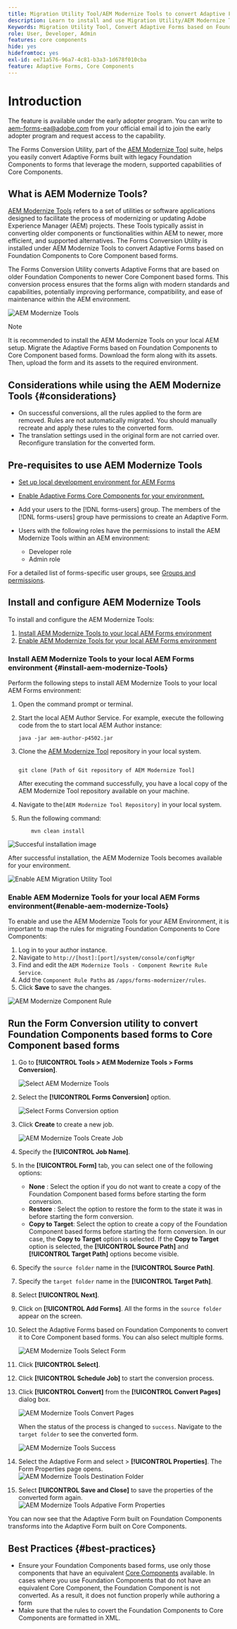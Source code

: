```yaml
---
title: Migration Utility Tool/AEM Modernize Tools to convert Adaptive Forms based on Foundation Components to Core Component based forms
description: Learn to install and use Migration Utility/AEM Modernize Tools to convert Adaptive Forms based on Foundation Components to Core Component based forms.
Keywords: Migration Utility Tool, Convert Adaptive Forms based on Foundation Components to Core Component based forms, Convert Foundation forms to Core Components forms, Using Modernizer Tool to convert Foundation Components to Core Components in forms.
role: User, Developer, Admin
features: core components
hide: yes
hidefromtoc: yes
exl-id: ee71a576-96a7-4c81-b3a3-1d678f010cba
feature: Adaptive Forms, Core Components
---
```

# Introduction 

<span class="preview"> The feature is available under the early adopter program. You can write to aem-forms-ea@adobe.com from your official email id to join the early adopter program and request access to the capability. </span>

The Forms Conversion Utility, part of the [AEM Modernize Tool](https://opensource.adobe.com/aem-modernize-tools/) suite, helps you easily convert Adaptive Forms built with legacy Foundation Components to forms that leverage the modern, supported capabilities of Core Components.

## What is AEM Modernize Tools?

[AEM Modernize Tools](https://opensource.adobe.com/aem-modernize-tools/) refers to a set of utilities or software applications designed to facilitate the process of modernizing or updating Adobe Experience Manager (AEM) projects. These Tools typically assist in converting older components or functionalities within AEM to newer, more efficient, and supported alternatives. The Forms Conversion Utility is installed under AEM Modernize Tools to convert Adaptive Forms based on Foundation Components to Core Component based forms.

The Forms Conversion Utility converts Adaptive Forms that are based on older Foundation Components to newer Core Component based forms. This conversion process ensures that the forms align with modern standards and capabilities, potentially improving performance, compatibility, and ease of maintenance within the AEM environment.

![AEM Modernize Tools](/help/forms/assets/aem-modernize-tools.png)

>[!NOTE]
> 
> It is recommended to install the AEM Modernize Tools on your local AEM setup. Migrate the Adaptive Forms based on Foundation Components to Core Component based forms. Download the form along with its assets. Then, upload the form and its assets to the required environment.

## Considerations while using the AEM Modernize Tools {#considerations}

 * On successful conversions, all the rules applied to the form are removed. Rules are not automatically migrated. You should manually recreate and apply these rules to the converted form.
* The translation settings used in the original form are not carried over. Reconfigure translation for the converted form.
<!-- * If the form built on Foundation Components contains custom function rules, you have to rewrite these rules for the converted form based on Core Components.-->

## Pre-requisites to use AEM Modernize Tools

* [Set up local development environment for AEM Forms](/help/forms/setup-local-development-environment.md)
* [Enable Adaptive Forms Core Components for your environment.](/help/forms/enable-adaptive-forms-core-components.md)

* Add your users to the [!DNL forms-users] group. The members of the [!DNL forms-users] group have permissions to create an Adaptive Form. 

* Users with the following roles have the permissions to install the AEM Modernize Tools within an AEM environment:
  * Developer role
  * Admin role

For a detailed list of forms-specific user groups, see [Groups and permissions](forms-groups-privileges-tasks.md).

## Install and configure AEM Modernize Tools 

To install and configure the AEM Modernize Tools:

1. [Install AEM Modernize Tools to your local AEM Forms environment](#install-aem-modernize-Tools)
2. [Enable AEM Modernize Tools for your local AEM Forms environment](#enable-aem-modernize-Tools)

### Install AEM Modernize Tools to your local AEM Forms environment {#install-aem-modernize-Tools}

Perform the following steps to install AEM Modernize Tools to your local AEM Forms environment:

1. Open the command prompt or terminal.
1. Start the local AEM Author Service. For example, execute the following code from the to start local AEM Author instance:

    `java -jar aem-author-p4502.jar`

1. Clone the [AEM Modernize Tool](/help/journey-migration/refactoring-tools/aem-modernization-tools.md) repository in your local system.

    ```Shell 

    git clone [Path of Git repository of AEM Modernize Tool]

    ```

    After executing the command successfully, you have a local copy of the AEM Modernize Tool repository available on your machine.

1. Navigate to the`[AEM Modernize Tool Repository]`  in your local system.
1. Run the following command: 

    ```Shell
        mvn clean install 
    
    ```
 ![Succesful installation image](/help/forms/assets/aem-modernize-install-steps.png)

After successful installation, the AEM Modernize Tools becomes available for your environment. 

![Enable AEM Migration Utility Tool](/help/forms/assets/enable-aem-modernizer-tools.png) 


### Enable AEM Modernize Tools for your local AEM Forms environment{#enable-aem-modernize-Tools}

To enable and use the AEM Modernize Tools for your AEM Environment, it is important to map the rules for migrating Foundation Components to Core Components:

1. Log in to your author instance.
1. Navigate to `http://[host]:[port]/system/console/configMgr`
1. Find and edit the `AEM Modernize Tools - Component Rewrite Rule Service`.
1. Add the `Component Rule Paths` as `/apps/forms-modernizer/rules`. 
1. Click **Save** to save the changes.

![AEM Modernize Component Rule](/help/forms/assets/aem-modernize-tools-component-rule.png)

## Run the Form Conversion utility to convert Foundation Components based forms to Core Component based forms 

1. Go to **[!UICONTROL Tools > AEM Modernize Tools > Forms Conversion]**.
   
   ![Select AEM Modernize Tools](/help/forms/assets/aem-modernize-tools-select-form.png)

1. Select the **[!UICONTROL Forms Conversion]** option.
   
   ![Select Forms Conversion option](/help/forms/assets/aem-modernize-forms-conversion.png)

1. Click **Create** to create a new job.

    ![AEM Modernize Tools Create Job](/help/forms/assets/aem-modernize-tools-create-job.png)

1. Specify the **[!UICONTROL Job Name]**.
1. In the **[!UICONTROL Form]** tab, you can select one of the following options:
   * **None** : Select the option if you do not want to create a copy of the Foundation Component based forms before starting the form conversion.
   * **Restore** : Select the option to restore the form to the state it was in before starting the form conversion.
   * **Copy to Target**: Select the option to create a copy of the Foundation Component based forms before starting the form conversion.
  In our case, the **Copy to Target** option is selected. If the **Copy to Target** option is selected, the **[!UICONTROL Source Path]** and **[!UICONTROL Target Path]** options become visible.

1. Specify the `source folder` name in the **[!UICONTROL Source Path]**.
1. Specify the `target folder` name in the **[!UICONTROL Target Path]**.
1. Select **[!UICONTROL Next]**.
1. Click on **[!UICONTROL Add Forms]**. All the forms in the `source folder` appear on the screen.
1. Select the Adaptive Forms based on Foundation Components to convert it to Core Component based forms. You can also select multiple forms.

    ![AEM Modernize Tools Select Form](/help/forms/assets/aem-modernize-tools-select-form.png)

1. Click **[!UICONTROL Select]**.
1. Click **[!UICONTROL Schedule Job]** to start the conversion process.
1. Click **[!UICONTROL Convert]** from the **[!UICONTROL Convert Pages]** dialog box.

   ![AEM Modernize Tools Convert Pages](/help/forms/assets/aem-modernize-tools-convert-form.png)

   When the status of the process is changed to `success`. Navigate to the `target folder` to see the converted form.

   ![AEM Modernize Tools Success](/help/forms/assets/aem-modernize-tools-success.png)

1.  Select the Adaptive Form and select > **[!UICONTROL Properties]**. The Form Properties page opens. 
     ![AEM Modernize Tools Destination Folder](/help/forms/assets/aem-modernize-tools-destination-folder.png)

1. Select **[!UICONTROL Save and Close]** to save the properties of the converted form again.
    ![AEM Modernize Tools Adpative Form Properties](/help/forms/assets/aem-modernize-tools-af-properties.png)

You can now see that the Adaptive Form built on Foundation Components transforms into the Adaptive Form built on Core Components. 

## Best Practices {#best-practices}

* Ensure your Foundation Components based forms, use only those components that have an equivalent [Core Components](https://experienceleague.adobe.com/en/docs/experience-manager-core-components/using/adaptive-forms/introduction#available-components-a-breakdown-by-component-type) available. In cases where you use Foundation Components that do not have an equivalent Core Component, the Foundation Component is not converted. As a result, it does not function properly while authoring a form
* Make sure that the rules to covert the Foundation Components to Core Components are formatted in XML.
